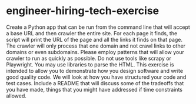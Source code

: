 # engineer-hiring-tech-exercise

Create a Python app that can be run from the command line that will accept a base URL and then crawler the entire site.
For each page it finds, the script will print the URL of the page and all the links it finds on that page.
The crawler will only process that one domain and not crawl links to other domains or even subdomains.
Please employ patterns that will allow your crawler to run as quickly as possible.
Do not use tools like scrapy or Playwright. You may use libraries to parse the HTML.
This exercise is intended to allow you to demonstrate how you design software and write good quality code. We will look at how you have structured your code and test cases.
Include a README that will discuss some of the tradeoffs that you have made, things that you might have addressed if time constraints allowed.
